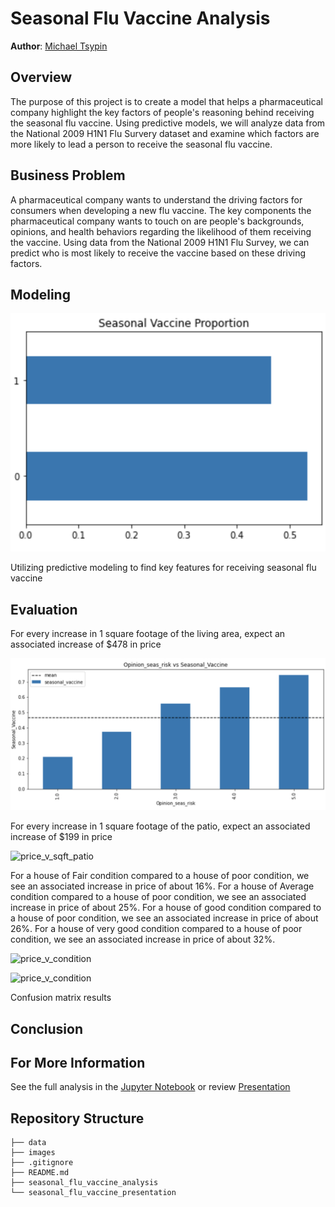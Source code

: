 # Seasonal Flu Vaccine Analysis

**Author**: [Michael Tsypin](email:mtsypin9@yahoo.com)

## Overview

The purpose of this project is to create a model that helps a pharmaceutical company highlight the key factors of people's reasoning behind receiving the seasonal flu vaccine. Using predictive models, we will analyze data from the National 2009 H1N1 Flu Survery dataset and examine which factors are more likely to lead a person to receive the seasonal flu vaccine.

## Business Problem

A pharmaceutical company wants to understand the driving factors for consumers when developing a new flu vaccine. The key components the pharmaceutical company wants to touch on are people's backgrounds, opinions, and health behaviors regarding the likelihood of them receiving the vaccine. Using data from the National 2009 H1N1 Flu Survey, we can predict who is most likely to receive the vaccine based on these driving factors.

## Modeling

![seasonal vaccine proportion](images/seasonal_vaccine_proportion.png)

Utilizing predictive modeling to find key features for receiving seasonal flu vaccine

## Evaluation

For every increase in 1 square footage of the living area, expect an associated increase of $478 in price

![opinion seas risk](images/opinion_seas_risk.png)

For every increase in 1 square footage of the patio, expect an associated increase of $199 in price

![price_v_sqft_patio](images/price_v_sqft_patio.png)

For a house of Fair condition compared to a house of poor condition, we see an associated increase in price of about 16%. For a house of Average condition compared to a house of poor condition, we see an associated increase in price of about 25%. For a house of good condition compared to a house of poor condition, we see an associated increase in price of about 26%. For a house of very good condition compared to a house of poor condition, we see an associated increase in price of about 32%.

![price_v_condition](images/price_v_condition.png)

![price_v_condition](images/price_v_condition.png)

Confusion matrix results

## Conclusion



## For More Information

See the full analysis in the [Jupyter Notebook](home_renovation_analysis.ipynb) or review [Presentation](home_renovation_presentation.pdf)

## Repository Structure

```
├── data
├── images
├── .gitignore
├── README.md
├── seasonal_flu_vaccine_analysis
└── seasonal_flu_vaccine_presentation
```
